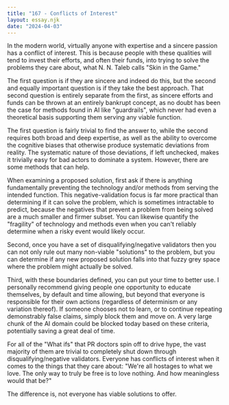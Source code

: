 ```yaml
---
title: "167 - Conflicts of Interest"
layout: essay.njk
date: "2024-04-03"
---
```


In the modern world, virtually anyone with expertise and a sincere passion has a conflict of interest. This is because people with these qualities will tend to invest their efforts, and often their funds, into trying to solve the problems they care about, what N. N. Taleb calls "Skin in the Game."

The first question is if they are sincere and indeed do this, but the second and equally important question is if they take the best approach. That second question is entirely separate from the first, as sincere efforts and funds can be thrown at an entirely bankrupt concept, as no doubt has been the case for methods found in AI like "guardrails", which never had even a theoretical basis supporting them serving any viable function.

The first question is fairly trivial to find the answer to, while the second requires both broad and deep expertise, as well as the ability to overcome the cognitive biases that otherwise produce systematic deviations from reality. The systematic nature of those deviations, if left unchecked, makes it trivially easy for bad actors to dominate a system. However, there are some methods that can help.

When examining a proposed solution, first ask if there is anything fundamentally preventing the technology and/or methods from serving the intended function. This negative-validation focus is far more practical than determining if it can solve the problem, which is sometimes intractable to predict, because the negatives that prevent a problem from being solved are a much smaller and firmer subset. You can likewise quantify the "fragility" of technology and methods even when you can't reliably determine when a risky event would likely occur.

Second, once you have a set of disqualifying/negative validators then you can not only rule out many non-viable "solutions" to the problem, but you can determine if any new proposed solution falls into that fuzzy grey space where the problem might actually be solved.

Third, with these boundaries defined, you can put your time to better use. I personally recommend giving people one opportunity to educate themselves, by default and time allowing, but beyond that everyone is responsible for their own actions (regardless of determinism or any variation thereof). If someone chooses not to learn, or to continue repeating demonstrably false claims, simply block them and move on. A very large chunk of the AI domain could be blocked today based on these criteria, potentially saving a great deal of time.

For all of the "What ifs" that PR doctors spin off to drive hype, the vast majority of them are trivial to completely shut down through disqualifying/negative validators. Everyone has conflicts of interest when it comes to the things that they care about: "We're all hostages to what we love. The only way to truly be free is to love nothing. And how meaningless would that be?"

The difference is, not everyone has viable solutions to offer.
